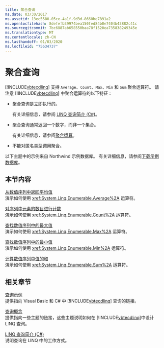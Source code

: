 ```yaml
---
title: 聚合查询
ms.date: 03/30/2017
ms.assetid: 13ec5580-05ce-4a1f-9d3d-8660be7891a2
ms.openlocfilehash: 8defefb39974bea150fed84b0e7404b43882c41c
ms.sourcegitcommit: 7bc6887ab658550baa78f1520ea735838249345e
ms.translationtype: MT
ms.contentlocale: zh-CN
ms.lasthandoff: 01/03/2020
ms.locfileid: "75634737"
---
```

# <a name="aggregate-queries"></a>聚合查询
[!INCLUDE[vbtecdlinq](../../../../../../includes/vbtecdlinq-md.md)] 支持 `Average`、`Count`、`Max`、`Min` 和 `Sum` 聚合运算符。 请注意 [!INCLUDE[vbtecdlinq](../../../../../../includes/vbtecdlinq-md.md)] 中聚合运算符的以下特征：  
  
- 聚合查询是立即执行的。  
  
     有关详细信息，请参阅 [LINQ 查询简介 (C#)](../../../../../csharp/programming-guide/concepts/linq/introduction-to-linq-queries.md)。  
  
- 聚合查询通常返回一个数字，而非一个集合。  
  
     有关详细信息，请参阅[聚合运算](https://docs.microsoft.com/previous-versions/visualstudio/visual-studio-2013/bb546138(v=vs.120))。  
  
- 不能对匿名类型调用聚合。  
  
 以下主题中的示例来自 Northwind 示例数据库。 有关详细信息，请参阅[下载示例数据库](downloading-sample-databases.md)。  
  
## <a name="in-this-section"></a>本节内容  
 [从数值序列中返回平均值](return-the-average-value-from-a-numeric-sequence.md)  
 演示如何使用 <xref:System.Linq.Enumerable.Average%2A> 运算符。  
  
 [对序列中元素的数目进行计数](count-the-number-of-elements-in-a-sequence.md)  
 演示如何使用 <xref:System.Linq.Enumerable.Count%2A> 运算符。  
  
 [查找数值序列中的最大值](find-the-maximum-value-in-a-numeric-sequence.md)  
 演示如何使用 <xref:System.Linq.Enumerable.Max%2A> 运算符。  
  
 [查找数值序列中的最小值](find-the-minimum-value-in-a-numeric-sequence.md)  
 演示如何使用 <xref:System.Linq.Enumerable.Min%2A> 运算符。  
  
 [计算数值序列中值的和](compute-the-sum-of-values-in-a-numeric-sequence.md)  
 演示如何使用 <xref:System.Linq.Enumerable.Sum%2A> 运算符。  
  
## <a name="related-sections"></a>相关章节  
 [查询示例](query-examples.md)  
 提供指向 Visual Basic 和 C# 中 [!INCLUDE[vbtecdlinq](../../../../../../includes/vbtecdlinq-md.md)] 查询的链接。  
  
 [查询概念](query-concepts.md)  
 提供指向一些主题的链接，这些主题说明如何在 [!INCLUDE[vbtecdlinq](../../../../../../includes/vbtecdlinq-md.md)]中设计 LINQ 查询。  
  
 [LINQ 查询简介 (C#)](../../../../../csharp/programming-guide/concepts/linq/introduction-to-linq-queries.md)  
 说明查询在 LINQ 中的工作方式。
